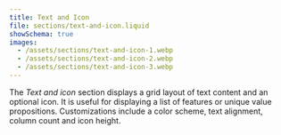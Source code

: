 ```yaml
---
title: Text and Icon
file: sections/text-and-icon.liquid
showSchema: true
images:
  - /assets/sections/text-and-icon-1.webp
  - /assets/sections/text-and-icon-2.webp
  - /assets/sections/text-and-icon-3.webp
---
```


The _Text and icon_ section displays a grid layout of text content and an optional icon. It is useful for displaying a list of features or unique value propositions. Customizations include a color scheme, text alignment, column count and icon height.
